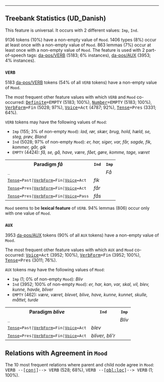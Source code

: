 

--------------------------------------------------------------------------------

## Treebank Statistics (UD_Danish)

This feature is universal.
It occurs with 2 different values: `Imp`, `Ind`.

9136 tokens (10%) have a non-empty value of `Mood`.
1406 types (8%) occur at least once with a non-empty value of `Mood`.
863 lemmas (7%) occur at least once with a non-empty value of `Mood`.
The feature is used with 2 part-of-speech tags: [da-pos/VERB]() (5183; 6% instances), [da-pos/AUX]() (3953; 4% instances).

### `VERB`

5183 [da-pos/VERB]() tokens (54% of all `VERB` tokens) have a non-empty value of `Mood`.

The most frequent other feature values with which `VERB` and `Mood` co-occurred: <tt><a href="Definite.html">Definite</a>=EMPTY</tt> (5183; 100%), <tt><a href="Number.html">Number</a>=EMPTY</tt> (5183; 100%), <tt><a href="VerbForm.html">VerbForm</a>=Fin</tt> (5028; 97%), <tt><a href="Voice.html">Voice</a>=Act</tt> (4787; 92%), <tt><a href="Tense.html">Tense</a>=Pres</tt> (3331; 64%).

`VERB` tokens may have the following values of `Mood`:

* `Imp` (155; 3% of non-empty `Mood`): <em>lad, rør, skær, brug, hold, hæld, se, steg, prøv, Bland</em>
* `Ind` (5028; 97% of non-empty `Mood`): <em>er, har, siger, var, får, sagde, fik, kommer, går, gik</em>
* `EMPTY` (4424): <em>få, se, gå, have, være, fået, gøre, komme, tage, været</em>

<table>
  <tr><th>Paradigm <i>få</i></th><th><tt>Ind</tt></th><th><tt>Imp</tt></th></tr>
  <tr><td><tt>_</tt></td><td></td><td><em>Få</em></td></tr>
  <tr><td><tt><a href="Tense.html">Tense</a>=Past|<a href="VerbForm.html">VerbForm</a>=Fin|<a href="Voice.html">Voice</a>=Act</tt></td><td><em>fik</em></td><td></td></tr>
  <tr><td><tt><a href="Tense.html">Tense</a>=Pres|<a href="VerbForm.html">VerbForm</a>=Fin|<a href="Voice.html">Voice</a>=Act</tt></td><td><em>får</em></td><td></td></tr>
  <tr><td><tt><a href="Tense.html">Tense</a>=Pres|<a href="VerbForm.html">VerbForm</a>=Fin|<a href="Voice.html">Voice</a>=Pass</tt></td><td><em>fås</em></td><td></td></tr>
</table>

`Mood` seems to be **lexical feature** of `VERB`. 94% lemmas (806) occur only with one value of `Mood`.

### `AUX`

3953 [da-pos/AUX]() tokens (90% of all `AUX` tokens) have a non-empty value of `Mood`.

The most frequent other feature values with which `AUX` and `Mood` co-occurred: <tt><a href="Voice.html">Voice</a>=Act</tt> (3952; 100%), <tt><a href="VerbForm.html">VerbForm</a>=Fin</tt> (3952; 100%), <tt><a href="Tense.html">Tense</a>=Pres</tt> (3011; 76%).

`AUX` tokens may have the following values of `Mood`:

* `Imp` (1; 0% of non-empty `Mood`): <em>Bliv</em>
* `Ind` (3952; 100% of non-empty `Mood`): <em>er, har, kan, var, skal, vil, blev, kunne, havde, bliver</em>
* `EMPTY` (462): <em>være, været, blevet, blive, have, kunne, kunnet, skulle, måttet, turde</em>

<table>
  <tr><th>Paradigm <i>blive</i></th><th><tt>Ind</tt></th><th><tt>Imp</tt></th></tr>
  <tr><td><tt>_</tt></td><td></td><td><em>Bliv</em></td></tr>
  <tr><td><tt><a href="Tense.html">Tense</a>=Past|<a href="VerbForm.html">VerbForm</a>=Fin|<a href="Voice.html">Voice</a>=Act</tt></td><td><em>blev</em></td><td></td></tr>
  <tr><td><tt><a href="Tense.html">Tense</a>=Pres|<a href="VerbForm.html">VerbForm</a>=Fin|<a href="Voice.html">Voice</a>=Act</tt></td><td><em>bliver, bli'r</em></td><td></td></tr>
</table>

## Relations with Agreement in `Mood`

The 10 most frequent relations where parent and child node agree in `Mood`:
<tt>VERB --[<a href="../dep/conj.html">conj</a>]--> VERB</tt> (528; 68%),
<tt>VERB --[<a href="../dep/obl:loc.html">obl:loc</a>]--> VERB</tt> (1; 100%).

